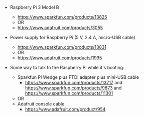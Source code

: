 * Raspberry Pi 3 Model B
    * https://www.sparkfun.com/products/13825
    * OR
    * https://www.adafruit.com/products/3055
  
* Power supply for Raspberry Pi (5 V, 2.4 A, micro-USB cable)
    * https://www.sparkfun.com/products/13831
    * OR
    * https://www.adafruit.com/products/1995

* Some way to talk to the Raspberry Pi while it's booting:
    * Sparkfun Pi Wedge plus FTDI adapter plus mini-USB cable
        * https://www.sparkfun.com/products/13717 and https://www.sparkfun.com/products/9873 and https://www.sparkfun.com/products/11301
    * OR
    * Adafruit console cable
        * https://www.adafruit.com/product/954
